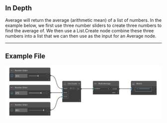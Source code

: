 ## In Depth
Average will return the average (arithmetic mean) of a list of numbers. In the example below, we first use three number sliders to create three numbers to find the average of. We then use a List.Create node combine these three numbers into a list that we can then use as the input for an Average node.
___
## Example File

![Average](./DSCore.Math.Average_img.jpg)

